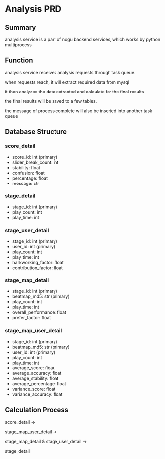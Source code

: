 # Analysis PRD

## Summary

analysis service is a part of nogu backend services, which works by python multiprocess

## Function

analysis service receives analysis requests through task queue.

when requests reach, it will extract required data from mysql

it then analyzes the data extracted and calculate for the final results

the final results will be saved to a few tables.

the message of process complete will also be inserted into another task queue

## Database Structure

### score_detail

- score_id: int (primary)
- slider_break_count: int
- stability: float
- confusion: float
- percentage: float
- message: str

### stage_detail

- stage_id: int (primary)
- play_count: int
- play_time: int

### stage_user_detail

- stage_id: int (primary)
- user_id: int (primary)
- play_count: int
- play_time: int
- harkworking_factor: float
- contribution_factor: float

### stage_map_detail

- stage_id: int (primary)
- beatmap_md5: str (primary)
- play_count: int
- play_time: int
- overall_performance: float
- prefer_factor: float

### stage_map_user_detail

- stage_id: int (primary)
- beatmap_md5: str (primary)
- user_id: int (primary)
- play_count: int
- play_time: int
- average_score: float
- average_accuracy: float
- average_stability: float
- average_percentage: float
- variance_score: float
- variance_accuracy: float

## Calculation Process

score_detail ->

stage_map_user_detail ->

stage_map_detail & stage_user_detail ->

stage_detail